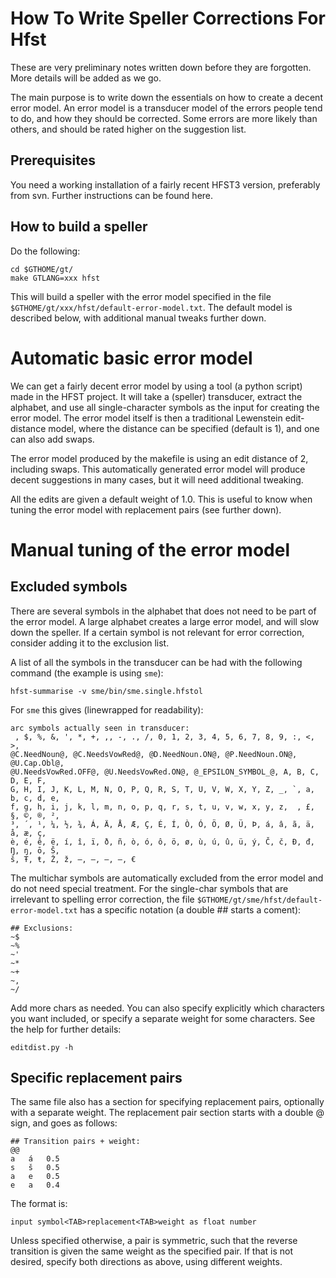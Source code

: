 # How To Write Speller Corrections For Hfst


These are very preliminary notes written down before they are forgotten. More details will be added as we go.


The main purpose is to write down the essentials on how to create a decent error model. An error model is a transducer model of the errors people tend to do, and how they should be corrected. Some errors are more likely than others, and should be rated higher on the suggestion list.


## Prerequisites


You need a working installation of a fairly recent HFST3 version, preferably from svn. Further instructions can be found here.


## How to build a speller


Do the following:


```
cd $GTHOME/gt/
make GTLANG=xxx hfst
```


This will build a speller with the error model specified in the file `$GTHOME/gt/xxx/hfst/default-error-model.txt`. The default model is described below, with additional manual tweaks further down.


# Automatic basic error model


We can get a fairly decent error model by using a tool (a python script) made in the HFST project. It will take a (speller) transducer, extract the alphabet, and use all single-character symbols as the input for creating the error model. The error model itself is then a traditional Lewenstein edit-distance model, where the distance can be specified (default is 1), and one can also add swaps.


The error model produced by the makefile is using an edit distance of 2, including swaps. This automatically generated error model will produce decent suggestions in many cases, but it will need additional tweaking.


All the edits are given a default weight of 1.0. This is useful to know when tuning the error model with replacement pairs (see further down).


# Manual tuning of the error model


## Excluded symbols


There are several symbols in the alphabet that does not need to be part of the error model. A large alphabet creates a large error model, and will slow down the speller. If a certain symbol is not relevant for error correction, consider adding it to the exclusion list.


A list of all the symbols in the transducer can be had with the following command (the example is using `sme`):


```
hfst-summarise -v sme/bin/sme.single.hfstol
```


For `sme` this gives (linewrapped for readability):


```
arc symbols actually seen in transducer:
 , $, %, &, ', *, +, ,, -, ., /, 0, 1, 2, 3, 4, 5, 6, 7, 8, 9, :, <, >,
@C.NeedNoun@, @C.NeedsVowRed@, @D.NeedNoun.ON@, @P.NeedNoun.ON@, @U.Cap.Obl@,
@U.NeedsVowRed.OFF@, @U.NeedsVowRed.ON@, @_EPSILON_SYMBOL_@, A, B, C, D, E, F,
G, H, I, J, K, L, M, N, O, P, Q, R, S, T, U, V, W, X, Y, Z, _, `, a, b, c, d, e,
f, g, h, i, j, k, l, m, n, o, p, q, r, s, t, u, v, w, x, y, z,  , £, §, ©, ®, ²,
³, ´, ¹, ¼, ½, ¾, Á, Ä, Å, Æ, Ç, É, Í, Ò, Ó, Ö, Ø, Ü, Þ, á, â, ã, ä, å, æ, ç,
è, é, ê, ë, í, î, ï, ð, ñ, ò, ó, ô, ö, ø, ù, ú, û, ü, ý, Č, č, Đ, đ, Ŋ, ŋ, ō, Š,
š, Ŧ, ŧ, Ž, ž, ‒, –, —, ―, €
```


The multichar symbols are automatically excluded from the error model and do not need special treatment. For the single-char symbols that are irrelevant to spelling error correction, the file `$GTHOME/gt/sme/hfst/default-error-model.txt` has a specific notation (a double ## starts a coment):


```
## Exclusions:
~$
~%
~'
~*
~+
~,
~/
```


Add more chars as needed. You can also specify explicitly which characters you want included, or specify a separate weight for some characters. See the help for further details:


```
editdist.py -h
```


## Specific replacement pairs


The same file also has a section for specifying replacement pairs, optionally with a separate weight. The replacement pair section starts with a double @ sign, and goes as follows:


```
## Transition pairs + weight:
@@
a	á	0.5
s	š	0.5
a	e	0.5
e	a	0.4
```


The format is:


```
input symbol<TAB>replacement<TAB>weight as float number
```


Unless specified otherwise, a pair is symmetric, such that the reverse transition is given the same weight as the specified pair. If that is not desired, specify both directions as above, using different weights.

